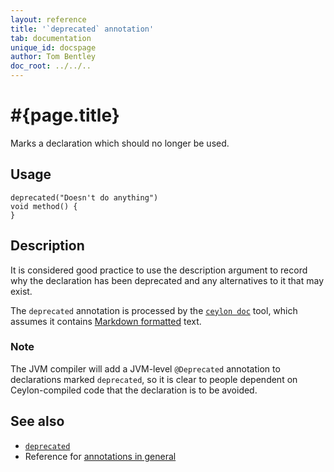 ```yaml
---
layout: reference
title: '`deprecated` annotation'
tab: documentation
unique_id: docspage
author: Tom Bentley
doc_root: ../../..
---
```


# #{page.title}

Marks a declaration which should no longer be used.

## Usage

<!-- try: -->
    deprecated("Doesn't do anything")
    void method() {
    }

## Description

It is considered good practice to use the description 
argument to record why the declaration has been 
deprecated and any alternatives to it that may exist.

The `deprecated` annotation is processed by the 
[`ceylon doc`](#{site.urls.ceylon_tool_current}/ceylon-doc.html) tool, 
which assumes it contains [Markdown formatted](../markdown/) text.

### Note

The JVM compiler will add a JVM-level `@Deprecated` annotation
to declarations marked `deprecated`, so it is clear to 
people dependent on Ceylon-compiled code that the 
declaration is to be avoided.

## See also

* [`deprecated`](#{site.urls.apidoc_current}/index.html#deprecated)
* Reference for [annotations in general](../../structure/annotation/)


